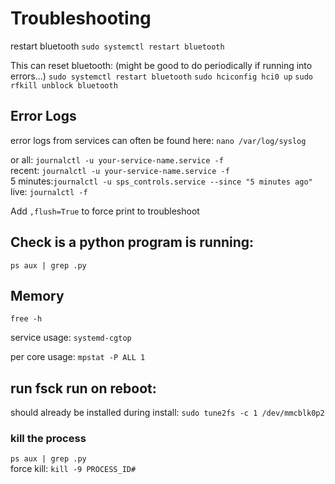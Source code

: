 # Troubleshooting

restart bluetooth `sudo systemctl restart bluetooth`


This can reset bluetooth: (might be good to do periodically if running into errors...)
`sudo systemctl restart bluetooth`
`sudo hciconfig hci0 up`
`sudo rfkill unblock bluetooth`

## Error Logs

error logs from services can often be found here: `nano /var/log/syslog`

or 
all: `journalctl -u your-service-name.service -f`<br>
recent: `journalctl -u your-service-name.service -f`<br>
5 minutes:`journalctl -u sps_controls.service --since "5 minutes ago"`<br>
live: `journalctl -f`

Add `,flush=True` to force print to troubleshoot

## Check is a python program is running:
`ps aux | grep .py`

## Memory

`free -h`

service usage: `systemd-cgtop`

per core usage: `mpstat -P ALL 1`


## run fsck run on reboot:
should already be installed during install: `sudo tune2fs -c 1 /dev/mmcblk0p2`


### kill the process

`ps aux | grep .py`<br>
force kill: `kill -9 PROCESS_ID#`
